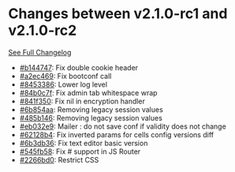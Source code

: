 # Changes between v2.1.0-rc1 and v2.1.0-rc2

[See Full Changelog](https://github.com/pydio/cells/compare/v2.1.0-rc1...v2.1.0-rc2)

- [#b144747](https://github.com/pydio/cells/commit/b144747791dbeb360599e08bc58b86266490f34a): Fix double cookie header
- [#a2ec469](https://github.com/pydio/cells/commit/a2ec469477883bc1dbd6a867b07d7f147716ae1f): Fix bootconf call
- [#8453386](https://github.com/pydio/cells/commit/8453386dbebf43ce6f49e27693d9384729aa2c0d): Lower log level
- [#84b0c7f](https://github.com/pydio/cells/commit/84b0c7f3c2d22f09678711f50481e7cc97c03042): Fix admin tab whitespace wrap
- [#841f350](https://github.com/pydio/cells/commit/841f3502ab6434930aba87d94a084bae9cbcdd37): Fix nil in encryption handler
- [#6b854aa](https://github.com/pydio/cells/commit/6b854aa3667fad9f55d17fdd167f0957c26c63be): Removing legacy session values
- [#485b146](https://github.com/pydio/cells/commit/485b1465f864c94f474da864b8559105944902f5): Removing legacy session values
- [#eb032e9](https://github.com/pydio/cells/commit/eb032e9ce03a2206986bd3ec2d441ab3067bfffd): Mailer : do not save conf if validity does not change
- [#62128b4](https://github.com/pydio/cells/commit/62128b42a9aa99c4cf44115d1d667e854df3e91f): Fix inverted params for cells config versions diff
- [#6b3db36](https://github.com/pydio/cells/commit/6b3db3698ae905588ed549dbebb27253b8942be5): Fix text editor basic version
- [#545fb58](https://github.com/pydio/cells/commit/545fb58f83e799c51df0008b416c8f387eb9c795): Fix # support in JS Router
- [#2266bd0](https://github.com/pydio/cells/commit/2266bd0ab83afb694c436b9d114fb7d564a37169): Restrict CSS
